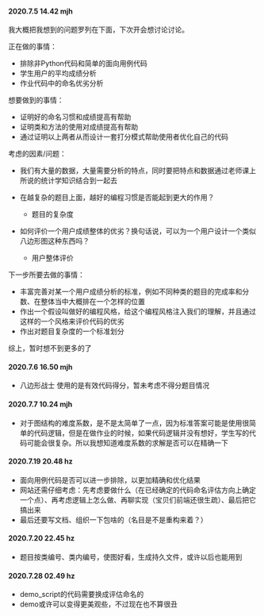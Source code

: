 #### 2020.7.5 14.42 mjh

我大概把我想到的问题罗列在下面，下次开会想讨论讨论。

正在做的事情：

* 排除非Python代码和简单的面向用例代码
* 学生用户的平均成绩分析
* 作业代码中的命名优劣分析



想要做到的事情：

* 证明好的命名习惯和成绩提高有帮助
* 证明类和方法的使用对成绩提高有帮助
* 通过证明以上两者从而设计一套打分模式帮助使用者优化自己的代码



考虑的因素/问题：

* 我们有大量的数据，大量需要分析的特点，同时要把特点和数据通过老师课上所说的统计学知识结合到一起去

* 在越复杂的题目上面，越好的编程习惯是否能起到更大的作用？
  * 题目的复杂度
* 如何评价一个用户成绩整体的优劣？换句话说，可以为一个用户设计一个类似八边形图这种东西吗？
  * 用户整体评价



下一步所要去做的事情：

* 丰富完善对某一个用户成绩分析的标准，例如不同种类的题目的完成率和分数、在整体当中大概排在一个怎样的位置
* 作出一个假设叫做好的编程风格，给这个编程风格注入我们的理解，并且通过这样的一个风格来评价代码的优劣
* 作出对题目复杂度的一个标准划分



综上，暂时想不到更多的了



#### 2020.7.6 16.50 mjh

* 八边形战士 使用的是有效代码得分，暂未考虑不得分题目情况



#### 2020.7.7 10.24 mjh

* 对于图结构的难度系数，是不是太简单了一点，因为标准答案可能是使用很简单的代码逻辑，但是在做作业的时候，如果代码逻辑并没有想好，学生写的代码可能会很复杂。所以我想知道难度系数的求解是否可以在精确一下



#### 2020.7.19 20.48 hz

* 面向用例代码是否可以进一步排除，以更加精确和优化结果
* 网站还需仔细考虑：先考虑要做什么（在已经确定的代码命名评估方向上确定一个点）、再考虑逻辑上怎么做、再聊实现（宝贝们前端还很生疏）、最后把它搞出来
* 最后还要写文档、组织一下包啥的（名目是不是重构来着？）



#### 2020.7.20 22.45 hz

* 题目按类编号、类内编号，使图好看，生成持久文件，或许以后也能用到



#### 2020.7.28 02.49 hz

* demo_script的代码需要换成评估命名的
* demo或许可以变得更美观些，不过现在也不算很丑